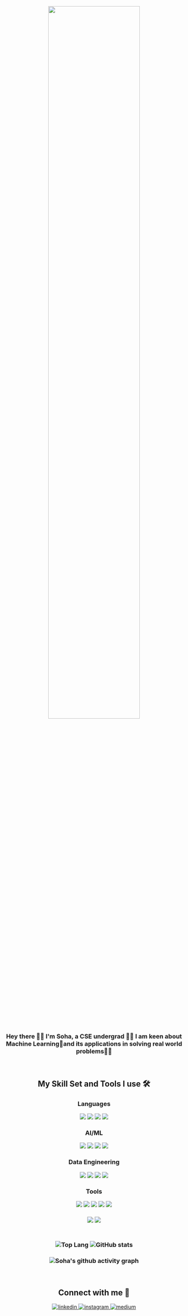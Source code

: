
<div align="center">

 <img src="https://media.giphy.com/media/xFkgeu7dhfgqqxJqmj/giphy.gif" align="center" style="width: 70%" />
 

### <div align="center">Hey there 🙋‍♀️ I'm Soha, a CSE undergrad 🐱‍💻 I am keen about Machine Learning🤖and its applications in solving real world problems🐱‍🏍</div>  
  


  

<br/>  


## My Skill Set and Tools I use 🛠

 

### Languages
 
  
<div align="center">  
 <img src = "https://img.shields.io/badge/Python-FFD43B?style=for-the-badge&logo=python&logoColor=darkgreen"/>
 <img src = "https://img.shields.io/badge/C-00599C?style=for-the-badge&logo=c&logoColor=white"/>
 <img src = "https://img.shields.io/badge/C%2B%2B-00599C?style=for-the-badge&logo=c%2B%2B&logoColor=white"/>
 <img src = "https://img.shields.io/badge/Java-ED8B00?style=for-the-badge&logo=java&logoColor=white"/>

 ### AI/ML
 <div align="center">  
 <img src = "https://img.shields.io/badge/scikit_learn-F7931E?style=for-the-badge&logo=scikit-learn&logoColor=white"/>
 <img src = "https://img.shields.io/badge/OpenCV-27338e?style=for-the-badge&logo=OpenCV&logoColor=white"/>
 <img src = "https://img.shields.io/badge/TensorFlow-FF6F00?style=for-the-badge&logo=TensorFlow&logoColor=white"/>
 <img src = "https://img.shields.io/badge/Keras-D00000?style=for-the-badge&logo=Keras&logoColor=white"/>
  
  ### Data Engineering
  <div align="center">  
  <img src = "https://img.shields.io/badge/Numpy-777BB4?style=for-the-badge&logo=numpy&logoColor=white"/>
  <img src = "https://img.shields.io/badge/Pandas-2C2D72?style=for-the-badge&logo=pandas&logoColor=white"/>
  <img src = "https://img.shields.io/badge/Plotly-239120?style=for-the-badge&logo=plotly&logoColor=white"/>
  <img src = "https://img.shields.io/badge/matplotlib-004088?style=for-the-badge&logo=matplotlib&logoColor=white"/> 
   
   ### Tools
   <div align="center">  
  <img src = "https://img.shields.io/badge/Jupyter-F37626.svg?&style=for-the-badge&logo=Jupyter&logoColor=white"/>
 <img src = "https://img.shields.io/badge/conda-342B029.svg?&style=for-the-badge&logo=anaconda&logoColor=white"/>
 <img src = "https://img.shields.io/badge/Git-F05032?style=for-the-badge&logo=git&logoColor=white"/>
 <img src = "https://img.shields.io/badge/microsoft%20azure-0089D6?style=for-the-badge&logo=microsoft-azure&logoColor=white"/>
 <img src = "https://img.shields.io/badge/GitHub-100000?style=for-the-badge&logo=github&logoColor=white"/>
</div></td><td valign="top" width="33%">

### 

  





  


</div></td><td valign="top" width="33%">

### 
<div align="center">  
 <img src = "https://img.shields.io/badge/Visual_Studio-5C2D91?style=for-the-badge&logo=visual%20studio&logoColor=white"/>
 <img src = "https://img.shields.io/badge/pycharm-143?style=for-the-badge&logo=pycharm&logoColor=black&color=black&labelColor=green"/>

</div></td></tr></table>  


<br/>  

 ## 
 ### ![Top Lang](https://github-readme-stats.vercel.app/api/top-langs/?username=SohaHussain&langs_count=5&layout=compact&theme=gotham)      ![GitHub stats](https://github-readme-stats.vercel.app/api?username=SohaHussain&hide=stars,issues&theme=gotham)


 ### ![Soha's github activity graph](https://activity-graph.herokuapp.com/graph?username=SohaHussain&theme=nord) 
 <br/>
 

## Connect with me 🔗
<div align="center">



<a href="https://www.linkedin.com/in/soha-hussain/" target="_blank">
<img src=https://img.shields.io/badge/linkedin-%231E77B5.svg?&style=for-the-badge&logo=linkedin&logoColor=white alt=linkedin style="margin-bottom: 5px;" />
</a>

<a href="https://instagram.com/soha.hussainn" target="_blank">
<img src=https://img.shields.io/badge/instagram-cc2b5e.svg?&style=for-the-badge&logo=instagram&logoColor=white alt=instagram style="margin-bottom: 5px;" />
</a>  
 
 <a href="https://allthingsml.medium.com/" target="_blank">
<img src=https://img.shields.io/badge/medium-%23000000.svg?&style=for-the-badge&logo=medium&logoColor=white alt=medium style="margin-bottom: 5px;" />
</a>   
</div>  
  

<br/>  

<!--
## Github Stats  
<div align="center"><img src="https://github-readme-stats.vercel.app/api?username=rishavanand&show_icons=true&count_private=true" align="center" /></div>  

<br/>  

<div align="center">
<img src="https://komarev.com/ghpvc/?username=rishavanand&&style=flat-square" align="center" />
</div>  -->

<br />



